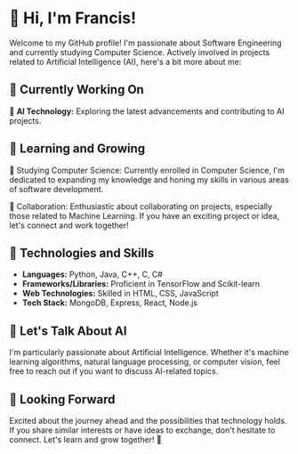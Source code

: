 # 👋 Hi, I'm Francis!

Welcome to my GitHub profile! I'm passionate about Software Engineering and currently studying Computer Science. Actively involved in projects related to Artificial Intelligence (AI), here's a bit more about me:

## 💼 Currently Working On

🔭 **AI Technology:** Exploring the latest advancements and contributing to AI projects.

## 🌱 Learning and Growing

🌱 Studying Computer Science: Currently enrolled in Computer Science, I'm dedicated to expanding my knowledge and honing my skills in various areas of software development.

👯 Collaboration: Enthusiastic about collaborating on projects, especially those related to Machine Learning. If you have an exciting project or idea, let's connect and work together!

## 🚀 Technologies and Skills

- **Languages:** Python, Java, C++, C, C#
- **Frameworks/Libraries:** Proficient in TensorFlow and Scikit-learn
- **Web Technologies:** Skilled in HTML, CSS, JavaScript
- **Tech Stack:** MongoDB, Express, React, Node.js

## 💬 Let's Talk About AI

I'm particularly passionate about Artificial Intelligence. Whether it's machine learning algorithms, natural language processing, or computer vision, feel free to reach out if you want to discuss AI-related topics.

## 🌟 Looking Forward

Excited about the journey ahead and the possibilities that technology holds. If you share similar interests or have ideas to exchange, don't hesitate to connect. Let's learn and grow together! 🚀
